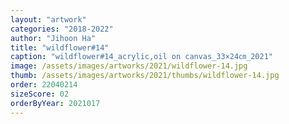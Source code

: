 ```yaml
---
layout: "artwork"
categories: "2018-2022"
author: "Jihoon Ha"
title: "wildflower#14"
caption: "wildflower#14_acrylic,oil on canvas_33×24㎝_2021"
image: /assets/images/artworks/2021/wildflower-14.jpg
thumb: /assets/images/artworks/2021/thumbs/wildflower-14.jpg
order: 22040214
sizeScore: 02
orderByYear: 2021017
---
```

